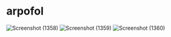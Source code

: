 # arpofol
![Screenshot (1358)](https://user-images.githubusercontent.com/65817609/218967505-3104d9b3-cbab-4d58-8ab7-60bd0daf34a9.png)
![Screenshot (1359)](https://user-images.githubusercontent.com/65817609/218967529-a4686f9c-6eae-4851-8df0-ea0b6e799308.png)
![Screenshot (1360)](https://user-images.githubusercontent.com/65817609/218967545-59666529-c459-4fb5-8b96-64f16a31c706.png)
